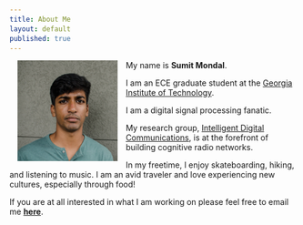 ```yaml
---
title: About Me
layout: default
published: true
---
```

<img src="/images/thatsme.JPG" style="width: 35%; float:left;margin:0 1em 1em 1em;" alt="Sumit" />

My name is **Sumit Mondal**.

I am an ECE graduate student at the [Georgia Institute of Technology](https://www.ece.gatech.edu/).

I am a digital signal processing fanatic.

My research group, [Intelligent Digital Communications](http://www.vip.gatech.edu/teams/intelligent-digital-communications), is at the forefront of building cognitive radio networks.

In my freetime, I enjoy skateboarding, hiking, and listening to music. I am an avid traveler and love experiencing new cultures, especially through food!

If you are at all interested in what I am working on please feel free to email me [__here__](mailto:sumitmondal@gatech.edu).



